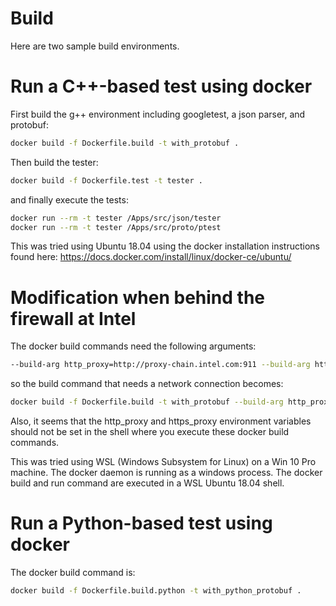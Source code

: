 # Build
Here are two sample build environments.

# Run a C++-based test using docker

First build the g++ environment including googletest, a json parser, and protobuf:
````bash
docker build -f Dockerfile.build -t with_protobuf .
````
Then build the tester:
````bash
docker build -f Dockerfile.test -t tester .
````
and finally execute the tests:
````bash
docker run --rm -t tester /Apps/src/json/tester
docker run --rm -t tester /Apps/src/proto/ptest
````

This was tried using Ubuntu 18.04 using the docker installation instructions found here: https://docs.docker.com/install/linux/docker-ce/ubuntu/

# Modification when behind the firewall at Intel

The docker build commands need the following arguments:
````bash
--build-arg http_proxy=http://proxy-chain.intel.com:911 --build-arg https_proxy=http://proxy-chain.intel.com:911
````
so the build command that needs a network connection becomes:
````bash
docker build -f Dockerfile.build -t with_protobuf --build-arg http_proxy=http://proxy-chain.intel.com:911 --build-arg https_proxy=http://proxy-chain.intel.com:911 .
````
Also, it seems that the http_proxy and https_proxy environment variables should not be set in the shell where you execute these docker build commands.

This was tried using WSL (Windows Subsystem for Linux) on a Win 10 Pro machine. The docker daemon is running as a windows process. The docker build and run command are executed in a WSL Ubuntu 18.04 shell.

# Run a Python-based test using docker

The docker build command is:
````bash
docker build -f Dockerfile.build.python -t with_python_protobuf .
````
